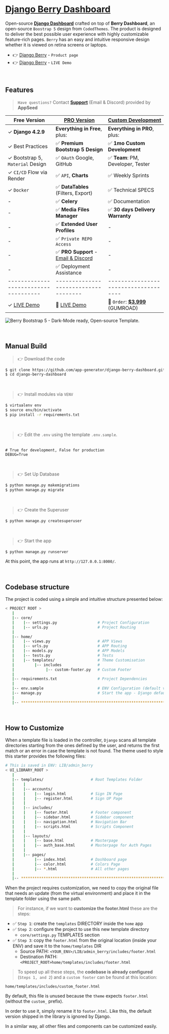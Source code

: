 # [Django Berry Dashboard](https://appseed.us/product/berry-dashboard/django/)

Open-source **[Django Dashboard](https://appseed.us/admin-dashboards/django/)** crafted on top of **Berry Dashboard**, an open-source `Boostrap 5` design from `CodedThemes`. The product is designed to deliver the best possible user experience with highly customizable feature-rich pages. `Berry` has an easy and intuitive responsive design whether it is viewed on retina screens or laptops.

- 👉 [Django Berry](https://appseed.us/product/berry-dashboard/django/) - `Product page`
- 👉 [Django Berry](https://django-berry.onrender.com) - `LIVE Demo`

<br />

## Features

> `Have questions?` Contact **[Support](https://appseed.us/support/)** (Email & Discord) provided by **AppSeed**

| Free Version                          | [PRO Version](https://appseed.us/product/berry-dashboard-pro/django/)    | [Custom Development](https://appseed.us/custom-development/) |  
| --------------------------------------| --------------------------------------| --------------------------------------|
| ✓ **Django 4.2.9**                    | **Everything in Free**, plus:                                         | **Everything in PRO**, plus:         |
| ✓ Best Practices                      | ✅ **Premium Bootstrap 5 Design**                                     | ✅ **1mo Custom Development**       | 
| ✓ Bootstrap 5, `Material` Design      | ✅ `OAuth` Google, GitHub                                             | ✅ **Team**: PM, Developer, Tester  |
| ✓ `CI/CD` Flow via Render             | ✅ `API`, **Charts**                                                  | ✅ Weekly Sprints                   |
| ✓ `Docker`                            | ✅ **DataTables** (Filters, Export)                                   | ✅ Technical SPECS                  |
| -                                     |✅ **Celery**                                                          | ✅ Documentation                    |
| -                                     | ✅ **Media Files Manager**                                            | ✅ **30 days Delivery Warranty**    |
| -                                     | ✅ **Extended User Profiles**                                         |  -                                   |
| -                                     | ✅ `Private REPO Access`                                              |  -                                   |
| -                                     | ✅ **PRO Support** - [Email & Discord](https://appseed.us/support/)   |  -                                   |
| -                                     | ✅ Deployment Assistance                                              |  -                                   |
| ------------------------------------  | ------------------------------------                                                           | ------------------------------------|
| ✓ [LIVE Demo](https://django-berry.onrender.com)  | 🚀 [LIVE Demo](https://django-berry-pro.onrender.com) | 🛒 `Order`: **[$3,999](https://appseed.gumroad.com/l/rocket-package)** (GUMROAD) |   

![Berry Bootstrap 5 - Dark-Mode ready, Open-source Template.](https://user-images.githubusercontent.com/51070104/215728710-d1ee7fef-8153-402b-9741-371e1c01cd36.png)

<br />

## Manual Build 

> 👉 Download the code  

```bash
$ git clone https://github.com/app-generator/django-berry-dashboard.git
$ cd django-berry-dashboard
```

<br />

> 👉 Install modules via `VENV`  

```bash
$ virtualenv env
$ source env/bin/activate
$ pip install -r requirements.txt
```

<br />

> 👉 Edit the `.env` using the template `.env.sample`. 

```env

# True for development, False for production
DEBUG=True

```

<br />

> 👉 Set Up Database

```bash
$ python manage.py makemigrations
$ python manage.py migrate
```

<br />

> 👉 Create the Superuser

```bash
$ python manage.py createsuperuser
```

<br />

> 👉 Start the app

```bash
$ python manage.py runserver
```

At this point, the app runs at `http://127.0.0.1:8000/`. 

<br />

## Codebase structure

The project is coded using a simple and intuitive structure presented below:

```bash
< PROJECT ROOT >
   |
   |-- core/                            
   |    |-- settings.py                  # Project Configuration  
   |    |-- urls.py                      # Project Routing
   |
   |-- home/
   |    |-- views.py                     # APP Views 
   |    |-- urls.py                      # APP Routing
   |    |-- models.py                    # APP Models 
   |    |-- tests.py                     # Tests  
   |    |-- templates/                   # Theme Customisation 
   |         |-- includes                # 
   |              |-- custom-footer.py   # Custom Footer      
   |     
   |-- requirements.txt                  # Project Dependencies
   |
   |-- env.sample                        # ENV Configuration (default values)
   |-- manage.py                         # Start the app - Django default start script
   |
   |-- ************************************************************************
```

<br />

## How to Customize 

When a template file is loaded in the controller, `Django` scans all template directories starting from the ones defined by the user, and returns the first match or an error in case the template is not found. 
The theme used to style this starter provides the following files: 

```bash
# This is saved in ENV: LIB/admin_berry
< UI_LIBRARY_ROOT > 
   |
   |-- templates/                     # Root Templates Folder 
   |    |          
   |    |-- accounts/       
   |    |    |-- login.html           # Sign IN Page
   |    |    |-- register.html        # Sign UP Page
   |    |
   |    |-- includes/       
   |    |    |-- footer.html          # Footer component
   |    |    |-- sidebar.html         # Sidebar component
   |    |    |-- navigation.html      # Navigation Bar
   |    |    |-- scripts.html         # Scripts Component
   |    |
   |    |-- layouts/       
   |    |    |-- base.html            # Masterpage
   |    |    |-- auth_base.html       # Masterpage for Auth Pages
   |    |
   |    |-- pages/       
   |         |-- index.html           # Dashboard page
   |         |-- color.html           # Colors Page
   |         |-- *.html               # All other pages
   |    
   |-- ************************************************************************
```

When the project requires customization, we need to copy the original file that needs an update (from the virtual environment) and place it in the template folder using the same path. 

> For instance, if we want to **customize the footer.html** these are the steps:

- ✅ `Step 1`: create the `templates` DIRECTORY inside the `home` app
- ✅ `Step 2`: configure the project to use this new template directory
  - `core/settings.py` TEMPLATES section
- ✅ `Step 3`: copy the `footer.html` from the original location (inside your ENV) and save it to the `home/templates` DIR
  - Source PATH: `<YOUR_ENV>/LIB/admin_berry/includes/footer.html`
  - Destination PATH: `<PROJECT_ROOT>home/templates/includes/footer.html`

> To speed up all these steps, the **codebase is already configured** (`Steps 1, and 2`) and a `custom footer` can be found at this location:

`home/templates/includes/custom_footer.html` 

By default, this file is unused because the `theme` expects `footer.html` (without the `custom_` prefix). 

In order to use it, simply rename it to `footer.html`. Like this, the default version shipped in the library is ignored by Django. 

In a similar way, all other files and components can be customized easily.

<br />


